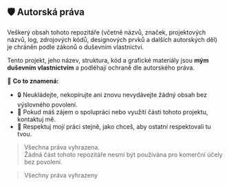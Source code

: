 ## 🛡️ Autorská práva

Veškerý obsah tohoto repozitáře (včetně názvů, značek, projektových názvů, log, zdrojových kódů, designových prvků a dalších autorských děl) je chráněn podle zákonů o duševním vlastnictví.

Tento projekt, jeho název, struktura, kód a grafické materiály jsou **mým duševním vlastnictvím** a podléhají ochraně dle autorského práva.

📌 **Co to znamená:**
- 🔒 Neukládejte, nekopírujte ani znovu nevydávejte žádný obsah bez výslovného povolení.
- 🤝 Pokud máš zájem o spolupráci nebo využití části tohoto projektu, kontaktuj mě.
- 🙏 Respektuj mojí práci stejně, jako chceš, aby ostatní respektovali tu tvou.

> Všechna práva vyhrazena.  
> Žádná část tohoto repozitáře nesmí být používána pro komerční účely bez povolení.

>Všechny práva vyhrazeny


